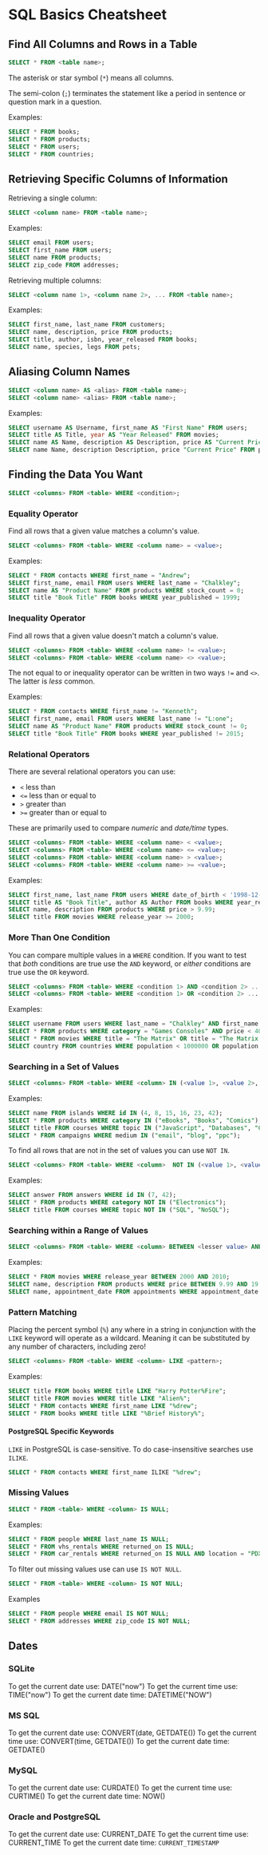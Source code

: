 # SQL Basics Cheatsheet

## Find All Columns and Rows in a Table

```sql
SELECT * FROM <table name>;

```

The asterisk or star symbol (`*`) means all columns.

The semi-colon (`;`) terminates the statement like a period in sentence or question mark in a question.

Examples:

```sql
SELECT * FROM books;
SELECT * FROM products;
SELECT * FROM users;
SELECT * FROM countries;
```

## Retrieving Specific Columns of Information

Retrieving a single column:

```sql
SELECT <column name> FROM <table name>;
```

Examples:

```sql
SELECT email FROM users;
SELECT first_name FROM users;
SELECT name FROM products;
SELECT zip_code FROM addresses;
```

Retrieving multiple columns:

```sql
SELECT <column name 1>, <column name 2>, ... FROM <table name>;
```

Examples:

```sql
SELECT first_name, last_name FROM customers;
SELECT name, description, price FROM products;
SELECT title, author, isbn, year_released FROM books;
SELECT name, species, legs FROM pets;
```

## Aliasing Column Names

```sql
SELECT <column name> AS <alias> FROM <table name>;
SELECT <column name> <alias> FROM <table name>;

```

Examples:

```sql
SELECT username AS Username, first_name AS "First Name" FROM users;
SELECT title AS Title, year AS "Year Released" FROM movies;
SELECT name AS Name, description AS Description, price AS "Current Price" FROM products;
SELECT name Name, description Description, price "Current Price" FROM products;
```

## Finding the Data You Want

```sql
SELECT <columns> FROM <table> WHERE <condition>;
```

### Equality Operator

Find all rows that a given value matches a column's value.

```sql
SELECT <columns> FROM <table> WHERE <column name> = <value>;
```

Examples:

```sql
SELECT * FROM contacts WHERE first_name = "Andrew";
SELECT first_name, email FROM users WHERE last_name = "Chalkley";
SELECT name AS "Product Name" FROM products WHERE stock_count = 0;
SELECT title "Book Title" FROM books WHERE year_published = 1999;
```

### Inequality Operator

Find all rows that a given value doesn't match a column's value.

```sql
SELECT <columns> FROM <table> WHERE <column name> != <value>;
SELECT <columns> FROM <table> WHERE <column name> <> <value>;
```

The not equal to or inequality operator can be written in two ways `!=` and `<>`. The latter is *less* common.

Examples:

```sql
SELECT * FROM contacts WHERE first_name != "Kenneth";
SELECT first_name, email FROM users WHERE last_name != "L:one";
SELECT name AS "Product Name" FROM products WHERE stock_count != 0;
SELECT title "Book Title" FROM books WHERE year_published != 2015;
```

### Relational Operators

There are several relational operators you can use:

* `<` less than
* `<=` less than or equal to
* `>` greater than
* `>=` greater than or equal to

These are primarily used to compare *numeric* and *date/time* types.

```sql
SELECT <columns> FROM <table> WHERE <column name> < <value>;
SELECT <columns> FROM <table> WHERE <column name> <= <value>;
SELECT <columns> FROM <table> WHERE <column name> > <value>;
SELECT <columns> FROM <table> WHERE <column name> >= <value>;
```

Examples:

```sql
SELECT first_name, last_name FROM users WHERE date_of_birth < '1998-12-01';
SELECT title AS "Book Title", author AS Author FROM books WHERE year_released <= 2015;
SELECT name, description FROM products WHERE price > 9.99;
SELECT title FROM movies WHERE release_year >= 2000;
```

### More Than One Condition

You can compare multiple values in a `WHERE` condition. If you want to test that *both* conditions are true use the `AND` keyword, or *either* conditions are true use the `OR` keyword.

```sql
SELECT <columns> FROM <table> WHERE <condition 1> AND <condition 2> ...;
SELECT <columns> FROM <table> WHERE <condition 1> OR <condition 2> ...;
```

Examples:

```sql
SELECT username FROM users WHERE last_name = "Chalkley" AND first_name = "Andrew";
SELECT * FROM products WHERE category = "Games Consoles" AND price < 400;
SELECT * FROM movies WHERE title = "The Matrix" OR title = "The Matrix Reloaded" OR title = "The Matrix Revolutions";
SELECT country FROM countries WHERE population < 1000000 OR population > 100000000;
```

### Searching in a Set of Values

```sql
SELECT <columns> FROM <table> WHERE <column> IN (<value 1>, <value 2>, ...);
```

Examples:

```sql
SELECT name FROM islands WHERE id IN (4, 8, 15, 16, 23, 42);
SELECT * FROM products WHERE category IN ("eBooks", "Books", "Comics");
SELECT title FROM courses WHERE topic IN ("JavaScript", "Databases", "CSS");
SELECT * FROM campaigns WHERE medium IN ("email", "blog", "ppc");
```

To find all rows that are not in the set of values you can use `NOT IN`.

```sql
SELECT <columns> FROM <table> WHERE <column>  NOT IN (<value 1>, <value 2>, ...);
```

Examples:

```sql
SELECT answer FROM answers WHERE id IN (7, 42);
SELECT * FROM products WHERE category NOT IN ("Electronics");
SELECT title FROM courses WHERE topic NOT IN ("SQL", "NoSQL");
```

### Searching within a Range of Values

```sql
SELECT <columns> FROM <table> WHERE <column> BETWEEN <lesser value> AND <greater value>;
```

Examples:

```sql
SELECT * FROM movies WHERE release_year BETWEEN 2000 AND 2010;
SELECT name, description FROM products WHERE price BETWEEN 9.99 AND 19.99;
SELECT name, appointment_date FROM appointments WHERE appointment_date BETWEEN "2015-01-01" AND "2015-01-07";
```

### Pattern Matching

Placing the percent symbol (`%`) any where in a string in conjunction with the `LIKE` keyword will operate as a wildcard. Meaning it can be substituted by any number of characters, including zero!

```sql
SELECT <columns> FROM <table> WHERE <column> LIKE <pattern>;
```

Examples:

```sql
SELECT title FROM books WHERE title LIKE "Harry Potter%Fire";
SELECT title FROM movies WHERE title LIKE "Alien%";
SELECT * FROM contacts WHERE first_name LIKE "%drew";
SELECT * FROM books WHERE title LIKE "%Brief History%";
```

#### PostgreSQL Specific Keywords

`LIKE` in PostgreSQL is case-sensitive. To do case-insensitive searches use `ILIKE`.

```sql
SELECT * FROM contacts WHERE first_name ILIKE "%drew";
```

### Missing Values

```sql
SELECT * FROM <table> WHERE <column> IS NULL;
```

Examples:

```sql
SELECT * FROM people WHERE last_name IS NULL;
SELECT * FROM vhs_rentals WHERE returned_on IS NULL;
SELECT * FROM car_rentals WHERE returned_on IS NULL AND location = "PDX";
```

To filter out missing values use can use `IS NOT NULL`.

```sql
SELECT * FROM <table> WHERE <column> IS NOT NULL;
```

Examples

```sql
SELECT * FROM people WHERE email IS NOT NULL;
SELECT * FROM addresses WHERE zip_code IS NOT NULL;
```

## Dates

### SQLite

To get the current date use: DATE("now")
To get the current time use: TIME("now")
To get the current date time: DATETIME("NOW")

### MS SQL

To get the current date use: CONVERT(date, GETDATE())
To get the current time use: CONVERT(time, GETDATE())
To get the current date time: GETDATE()

### MySQL

To get the current date use: CURDATE()
To get the current time use: CURTIME()
To get the current date time: NOW()

### Oracle and PostgreSQL

To get the current date use: CURRENT_DATE
To get the current time use: CURRENT_TIME
To get the current date time: `CURRENT_TIMESTAMP`
